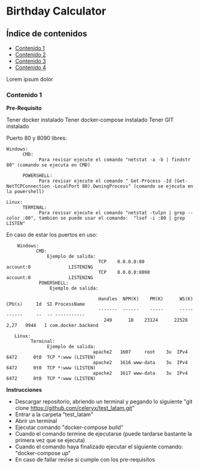 <a name="top"></a>
# Birthday Calculator

## Índice de contenidos
* [Contenido 1](#item1)
* [Contenido 2](#item2)
* [Contenido 3](#item3)
* [Contenido 4](#item4)
 
Lorem ipsum dolor
 
<a name="item1"></a>
### Contenido 1

**Pre-Requisito**

Tener docker instalado 
Tener docker-compose instalado
Tener GIT instalado

Puerto 80 y 8090 libres:
```     
Windows:
      CMD: 
            Para revisar ejecute el comando "netstat -a -b | findstr 80" (comando se ejecuta en CMD)
                
      POWERSHELL: 
            Para revisar ejecute el comando " Get-Process -Id (Get-NetTCPConnection -LocalPort 80).OwningProcess" (comando se ejecuta en la powershell)
        
Linux:
      TERMINAL: 
            Para revisar ejecute el comando "netstat -tulpn | grep --color :80", tambien se puede usar el comando:  "lsof -i :80 | grep LISTEN" 
```

En caso de estar los puertos en uso:
``` 
    Windows:
           CMD:
               Ejemplo de salida:
                                  TCP    0.0.0.0:80             account:0              LISTENING
                                  TCP    0.0.0.0:8090           account:0              LISTENING
            POWERSHELL: 
                Ejemplo de salida:
                      
                                  Handles  NPM(K)    PM(K)      WS(K)     CPU(s)     Id  SI ProcessName
                                  -------  ------    -----      -----     ------     --  -- -----------
                                    249      18    23124      22528       2,27   9944   1 com.docker.backend
  
   Linux:
         Terminal: 
               Ejemplo de salida: 
                                apache2   1607     root    3u  IPv4   6472      0t0  TCP *:www (LISTEN)
                                apache2   1616 www-data    3u  IPv4   6472      0t0  TCP *:www (LISTEN) 
                                apache2   1617 www-data    3u  IPv4   6472      0t0  TCP *:www (LISTEN)
```




**Instrucciones**

* Descargar repositorio, abriendo un terminal y pegando lo siguiente "git clone https://github.com/celeryx/test_latam.git"
* Entrar a la carpeta "test_latam"
* Abrir un terminal
* Ejecutar comando "docker-compose build"
* Cuando el comando termine de ejecutarse (puede tardarse bastante la primera vez que se ejecuta)
* Cuando el comando haya finalizado ejecutar el siguiente comando: "docker-compose up"
* En caso de fallar revise si cumple con los pre-requisitos
